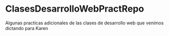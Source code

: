 # ClasesDesarrolloWebPractRepo
Algunas practicas adicionales de las clases de desarrollo web que venimos dictando para Karen
